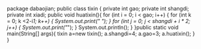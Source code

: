 package dabaojian;
public class tixin {
	private int gao;
	private int shangdi;
	private int xiadi;
	public void huatixin(){
		for (int i = 0; i < gao; i++) {
			for (int k = 0; k <2-i*1; k++)
			{
				System.out.print(" ");
			}
			for (int j = 0; j < shangdi + i * 2; j++)
			{
				System.out.print("*");
			}
		System.out.println();
		}
	}public static void main(String[] args){
		tixin a=new tixin();
		a.shangdi=4;
		a.gao=3;
		a.huatixin();
	}
}
